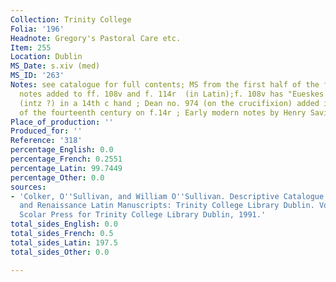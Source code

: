 ```yaml
---
Collection: Trinity College
Folia: '196'
Headnote: Gregory's Pastoral Care etc.
Item: 255
Location: Dublin
MS_Date: s.xiv (med)
MS_ID: '263'
Notes: see catalogue for full contents; MS from the first half of the fourteenth century;
  notes added to ff. 108v and f. 114r  (in Latin);f. 108v has "Eueskes Albes ense
  (intz ?) in a 14th c hand ; Dean no. 974 (on the crucifixion) added in the middle
  of the fourteenth century on f.14r ; Early modern notes by Henry Savile on f. 49r
Place_of_production: ''
Produced_for: ''
Reference: '318'
percentage_English: 0.0
percentage_French: 0.2551
percentage_Latin: 99.7449
percentage_Other: 0.0
sources:
- 'Colker, O''Sullivan, and William O''Sullivan. Descriptive Catalogue of the Mediaeval
  and Renaissance Latin Manuscripts: Trinity College Library Dublin. Vol. 1. Aldershot:
  Scolar Press for Trinity College Library Dublin, 1991.'
total_sides_English: 0.0
total_sides_French: 0.5
total_sides_Latin: 197.5
total_sides_Other: 0.0

---
```

